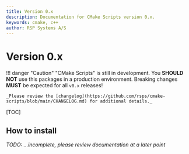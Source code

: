 ```yaml
---
title: Version 0.x
description: Documentation for CMake Scripts version 0.x.
keywords: cmake, c++
author: RSP Systems A/S
---
```


# Version 0.x

!!! danger "Caution"
    "CMake Scripts" is still in development. You **SHOULD NOT** use this packages in a production environment.
    Breaking changes **MUST** be expected for all `v0.x` releases!
    
    _Please review the [changelog](https://github.com/rsps/cmake-scripts/blob/main/CHANGELOG.md) for additional details._

[TOC]

## How to install

_TODO: ...incomplete, please review documentation at a later point_


